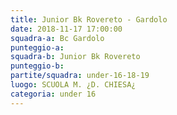 ```yaml
---
title: Junior Bk Rovereto - Gardolo
date: 2018-11-17 17:00:00
squadra-a: Bc Gardolo
punteggio-a: 
squadra-b: Junior Bk Rovereto
punteggio-b: 
partite/squadra: under-16-18-19
luogo: SCUOLA M. ¿D. CHIESA¿
categoria: under 16
---
```

